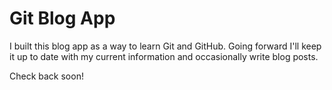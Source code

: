 # Git Blog App

I built this blog app as a way to learn Git and GitHub.  Going forward I'll keep it up to date with my current information and occasionally write blog posts.

Check back soon!
